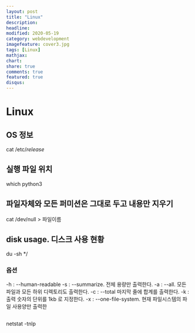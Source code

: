 ```yaml
---
layout: post
title: "Linux"
description: 
headline: 
modified: 2020-05-19
category: webdevelopment
imagefeature: cover3.jpg
tags: [Linux]
mathjax: 
chart: 
share: true
comments: true
featured: true
disqus:
---
```



# Linux


## OS 정보
cat /etc/*release*

## 실행 파일 위치
which python3

## 파일자체와 모든 퍼미션은 그대로 두고 내용만 지우기
cat /dev/null > 파일이름

## disk usage. 디스크 사용 현황
du -sh */
### 옵션
-h : --human-readable
-s : --summarize. 전체 용량만 출력한다.
-a : --all. 모든 파일과 모든 하위 디렉토리도 출력한다.
-c : --total 마지막 줄에 합계를 출력한다.
-k : 출력 숫자의 단위를 1kb 로 지정한다.
-x : --one-file-system. 현재 파일시스템의 파일 사용양만 출력한



## 
netstat -tnlp